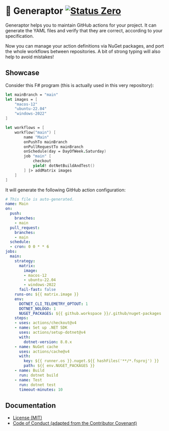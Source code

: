 🦖 Generaptor [![Status Zero][status-zero]][andivionian-status-classifier]
============

Generaptor helps you to maintain GitHub actions for your project. It can generate the YAML files and verify that they are correct, according to your specification.

Now you can manage your action definitions via NuGet packages, and port the whole workflows between repositories.
A bit of strong typing will also help to avoid mistakes!

Showcase
--------
Consider this F# program (this is actually used in this very repository):
```fsharp
let mainBranch = "main"
let images = [
    "macos-12"
    "ubuntu-22.04"
    "windows-2022"
]

let workflows = [
    workflow("main") [
        name "Main"
        onPushTo mainBranch
        onPullRequestTo mainBranch
        onSchedule(day = DayOfWeek.Saturday)
        job "main" [
            checkout
            yield! dotNetBuildAndTest()
        ] |> addMatrix images
    ]
]
```

It will generate the following GitHub action configuration:
```yaml
# This file is auto-generated.
name: Main
on:
  push:
    branches:
    - main
  pull_request:
    branches:
    - main
  schedule:
  - cron: 0 0 * * 6
jobs:
  main:
    strategy:
      matrix:
        image:
        - macos-12
        - ubuntu-22.04
        - windows-2022
      fail-fast: false
    runs-on: ${{ matrix.image }}
    env:
      DOTNET_CLI_TELEMETRY_OPTOUT: 1
      DOTNET_NOLOGO: 1
      NUGET_PACKAGES: ${{ github.workspace }}/.github/nuget-packages
    steps:
    - uses: actions/checkout@v4
    - name: Set up .NET SDK
      uses: actions/setup-dotnet@v4
      with:
        dotnet-version: 8.0.x
    - name: NuGet cache
      uses: actions/cache@v4
      with:
        key: ${{ runner.os }}.nuget.${{ hashFiles('**/*.fsproj') }}
        path: ${{ env.NUGET_PACKAGES }}
    - name: Build
      run: dotnet build
    - name: Test
      run: dotnet test
      timeout-minutes: 10
```

Documentation
-------------
- [License (MIT)][docs.license]
- [Code of Conduct (adapted from the Contributor Covenant)][docs.code-of-conduct]

[andivionian-status-classifier]: https://andivionian.fornever.me/v1/#status-zero-
[docs.code-of-conduct]: ./CODE_OF_CONDUCT.md
[docs.license]: ./LICENSE.md
[status-zero]: https://img.shields.io/badge/status-zero-lightgrey.svg
